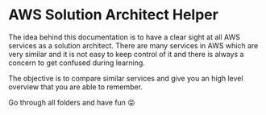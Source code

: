 # AWS Solution Architect Helper

The idea behind this documentation is to have a clear sight at all AWS services as a solution architect. There are many services in AWS which are very similar and it is not easy to keep control of it and there is always a concern to get confused during learning.

The objective is to compare similar services and give you an high level overview that you are able to remember.

Go through all folders and have fun 😝
